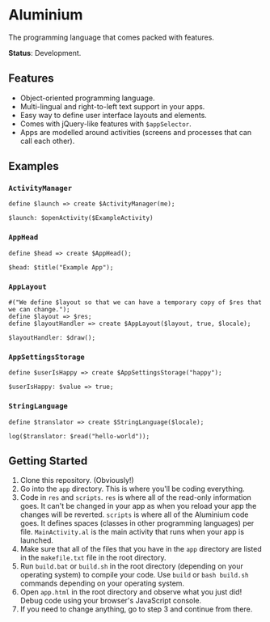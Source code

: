 # Aluminium
The programming language that comes packed with features.

**Status**: Development.

## Features
* Object-oriented programming language.
* Multi-lingual and right-to-left text support in your apps.
* Easy way to define user interface layouts and elements.
* Comes with jQuery-like features with `$appSelector`.
* Apps are modelled around activities (screens and processes that can call each other).

## Examples
### `ActivityManager`
```
define $launch => create $ActivityManager(me);

$launch: $openActivity($ExampleActivity)
```

### `AppHead`
```
define $head => create $AppHead();

$head: $title("Example App");
```

### `AppLayout`
```
#("We define $layout so that we can have a temporary copy of $res that we can change.");
define $layout => $res;
define $layoutHandler => create $AppLayout($layout, true, $locale);

$layoutHandler: $draw();
```

### `AppSettingsStorage`
```
define $userIsHappy => create $AppSettingsStorage("happy");

$userIsHappy: $value => true;
```

### `StringLanguage`
```
define $translator => create $StringLanguage($locale);

log($translator: $read("hello-world"));
```

## Getting Started
1. Clone this repository. (Obviously!)
2. Go into the `app` directory. This is where you'll be coding everything.
3. Code in `res` and `scripts`. `res` is where all of the read-only information goes. It can't be changed in your app as when you reload your app the changes will be reverted. `scripts` is where all of the Aluminium code goes. It defines spaces (classes in other programming languages) per file. `MainActivity.al` is the main activity that runs when your app is launched.
4. Make sure that all of the files that you have in the `app` directory are listed in the `makefile.txt` file in the root directory.
5. Run `build.bat` or `build.sh` in the root directory (depending on your operating system) to compile your code. Use `build` or `bash build.sh` commands depending on your operating system.
6. Open `app.html` in the root directory and observe what you just did! Debug code using your browser's JavaScript console.
7. If you need to change anything, go to step 3 and continue from there.
